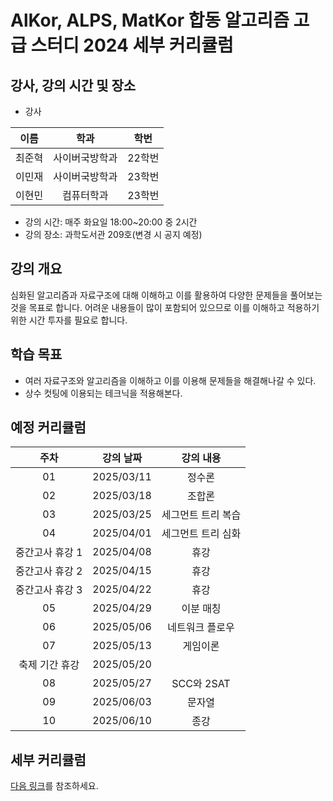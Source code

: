 
# AlKor, ALPS, MatKor 합동 알고리즘 고급 스터디 2024 세부 커리큘럼 

## 강사, 강의 시간 및 장소

* 강사

| 이름 | 학과 | 학번 |  
| :---: | :---------: | :---: |
| 최준혁 | 사이버국방학과 | 22학번 |
| 이민재 | 사이버국방학과 | 23학번 |
| 이현민 | 컴퓨터학과 | 23학번 |

* 강의 시간: 매주 화요일 18:00~20:00 중 2시간
* 강의 장소: 과학도서관 209호(변경 시 공지 예정)

## 강의 개요

심화된 알고리즘과 자료구조에 대해 이해하고 이를 활용하여 다양한 문제들을 풀어보는 것을 목표로 합니다.
어려운 내용들이 많이 포함되어 있으므로 이를 이해하고 적용하기 위한 시간 투자를 필요로 합니다.

## 학습 목표

- 여러 자료구조와 알고리즘을 이해하고 이를 이용해 문제들을 해결해나갈 수 있다.
- 상수 컷팅에 이용되는 테크닉을 적용해본다.

## 예정 커리큘럼

| 주차 | 강의 날짜 |              강의 내용                |
| :--: | :------: |:--------------------------------------------: | 
| 01 | 2025/03/11 | 정수론 |
| 02 | 2025/03/18 | 조합론 |  |
| 03 | 2025/03/25 | 세그먼트 트리 복습 |  |
| 04 | 2025/04/01 | 세그먼트 트리 심화 |  |
| 중간고사 휴강 1 | 2025/04/08 | 휴강 |  |
| 중간고사 휴강 2 | 2025/04/15 | 휴강 |  |
| 중간고사 휴강 3 | 2025/04/22 | 휴강 |  |
| 05 | 2025/04/29 | 이분 매칭 |  |
| 06 | 2025/05/06 | 네트워크 플로우 |  |
| 07 | 2025/05/13 | 게임이론 |  |
| 축제 기간 휴강 | 2025/05/20 |  |  |
| 08 | 2025/05/27 | SCC와 2SAT |  |
| 09 | 2025/06/03 | 문자열 |  |
| 10 | 2025/06/10 | 종강 |  |

## 세부 커리큘럼

[다음 링크](https://github.com/ALPS-Study/Introduction/blob/master/2025-1R/0x03%20%EA%B3%A0%EA%B8%89%20%EC%8A%A4%ED%84%B0%EB%94%94/2025_syllabus.md)를 참조하세요.